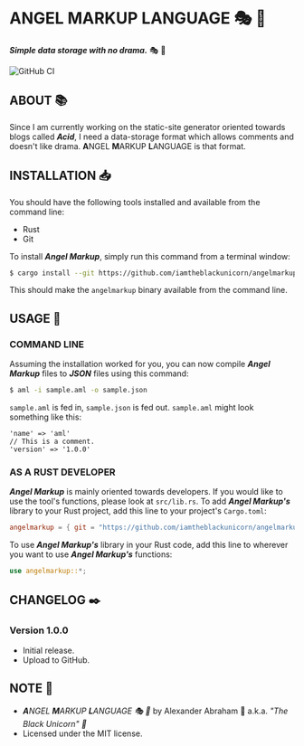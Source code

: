 # **A**NGEL **M**ARKUP **L**ANGUAGE :performing_arts: :guitar:

***Simple data storage with no drama.*** :performing_arts: :guitar:

![GitHub CI](https://github.com/iamtheblackunicorn/angelmarkup/actions/workflows/rust.yml/badge.svg)

## ABOUT :books:

Since I am currently working on the static-site generator oriented towards blogs called ***Acid***, I need a data-storage format which allows comments and doesn't like drama. **A**NGEL **M**ARKUP **L**ANGUAGE is that format.

## INSTALLATION :inbox_tray:

You should have the following tools installed and available from the command line:

- Rust
- Git

To install ***Angel Markup***, simply run this command from a terminal window:

```bash
$ cargo install --git https://github.com/iamtheblackunicorn/angelmarkup
```

This should make the `angelmarkup` binary available from the command line.

## USAGE :hammer:

### COMMAND LINE

Assuming the installation worked for you, you can now compile ***Angel Markup*** files to ***JSON*** files using this command:

```bash
$ aml -i sample.aml -o sample.json
```

`sample.aml` is fed in, `sample.json` is fed out. `sample.aml` might look something like this:

```text
'name' => 'aml'
// This is a comment.
'version' => '1.0.0'
```

### AS A RUST DEVELOPER

***Angel Markup*** is mainly oriented towards developers. If you would like to use the tool's functions, please look at `src/lib.rs`.
To add ***Angel Markup's*** library to your Rust project, add this line to your project's `Cargo.toml`:

```TOML
angelmarkup = { git = "https://github.com/iamtheblackunicorn/angelmarkup", version = "1.0.0" }
```

To use ***Angel Markup's*** library in your Rust code, add this line to wherever you want to use ***Angel Markup's*** functions:

```Rust
use angelmarkup::*;
```

## CHANGELOG :black_nib:

### Version 1.0.0

- Initial release.
- Upload to GitHub.

## NOTE :scroll:

- ***A**NGEL **M**ARKUP **L**ANGUAGE :performing_arts: :guitar:* by Alexander Abraham :black_heart: a.k.a. *"The Black Unicorn" :unicorn:*
- Licensed under the MIT license.
